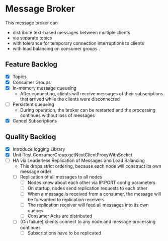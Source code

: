 # Message Broker
This message broker can
* distribute text-based messages between multiple clients
* via separate topics
* with tolerance for temporary connection interruptions to clients
* with load balancing on consumer groups
.

## Feature Backlog
- [x] Topics
- [x] Consumer Groups
- [x] In-memory message queueing
  - After connecting, clients will receive messages of their subscriptions that arrived while the clients were disconnected 
- [ ] Persistent queueing
  - During operation, the broker can be restarted and the processing continues without loss of messages
- [x] Cancel Subscriptions 

## Quality Backlog
- [x] Introduce logging Library
- [x] Unit-Test ConsumerGroup.getNextClientProxyWithSocket
- [ ] HA via Leaderless Replication of Messages and Load Balancing
    - This drops strict ordering, because each node will construct its own message order
    - [ ] Replication of all messages to all nodes
      - [ ] Nodes know about each other via IP:PORT config parameters
      - [ ] On startup, nodes send replication requests to each other
      - [ ] When a message is received from a consumer, the message will be forwarded to replication receivers
      - [ ] The replication receiver will feed all messages into its own queues
      - [ ] Consumer Acks are distributed 
    - [ ] (On failure) clients connect to any node and message processing continues
      - [ ] Subscriptions have to be replicated
